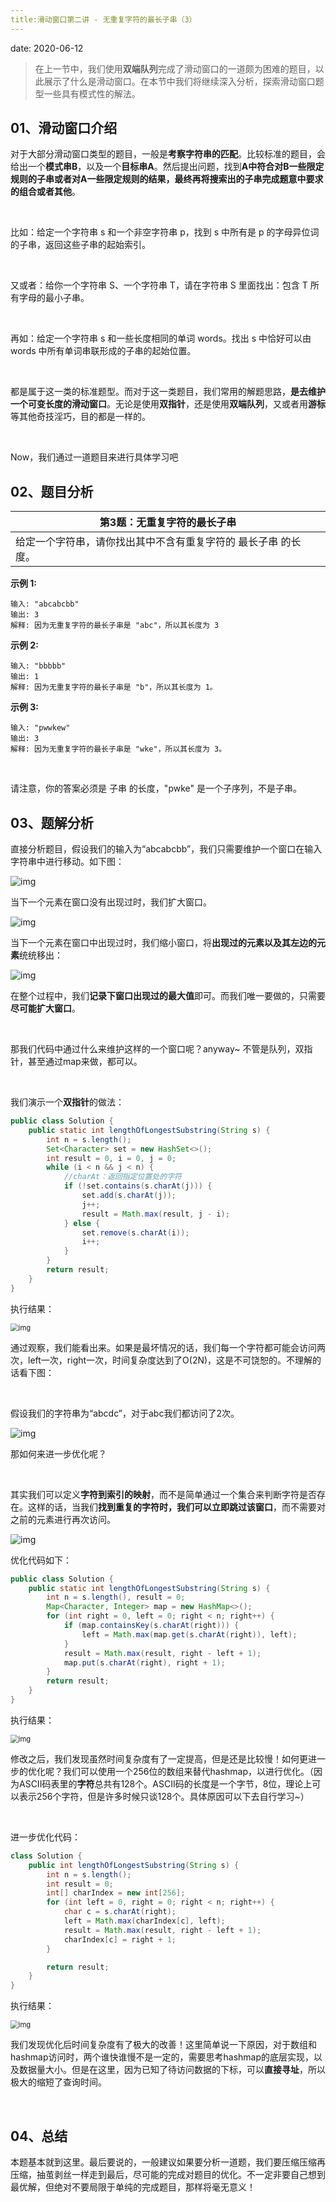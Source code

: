 ```yaml
---
title:滑动窗口第二讲 - 无重复字符的最长子串（3）
---
```


date: 2020-06-12

> 在上一节中，我们使用**双端队列**完成了滑动窗口的一道颇为困难的题目，以此展示了什么是滑动窗口。在本节中我们将继续深入分析，探索滑动窗口题型一些具有模式性的解法。

## 01、滑动窗口介绍

对于大部分滑动窗口类型的题目，一般是**考察字符串的匹配**。比较标准的题目，会给出一个**模式串B**，以及一个**目标串A**。然后提出问题，找到**A中符合对B一些限定规则的子串或者对A一些限定规则的结果，**最终**再将搜索出的子串完成题意中要求的组合或者其他**。

<br/>

比如：给定一个字符串 s 和一个非空字符串 p，找到 s 中所有是 p 的字母异位词的子串，返回这些子串的起始索引。

<br/>

又或者：给你一个字符串 S、一个字符串 T，请在字符串 S 里面找出：包含 T 所有字母的最小子串。

<br/>

再如：给定一个字符串 s 和一些长度相同的单词 words。找出 s 中恰好可以由 words 中所有单词串联形成的子串的起始位置。

<br/>

都是属于这一类的标准题型。而对于这一类题目，我们常用的解题思路，**是去维护一个可变长度的滑动窗口**。无论是使用**双指针**，还是使用**双端队列**，又或者用**游标**等其他奇技淫巧，目的都是一样的。   

<br/>

Now，我们通过一道题目来进行具体学习吧

## 02、题目分析

| 第3题：无重复字符的最长子串                                  |
| ------------------------------------------------------------ |
| 给定一个字符串，请你找出其中不含有重复字符的 最长子串 的长度。 |

**示例 1:**

```
输入: "abcabcbb"
输出: 3 
解释: 因为无重复字符的最长子串是 "abc"，所以其长度为 3
```

**示例 2:**

```
输入: "bbbbb"
输出: 1
解释: 因为无重复字符的最长子串是 "b"，所以其长度为 1。
```

**示例 3:**

```
输入: "pwwkew"
输出: 3
解释: 因为无重复字符的最长子串是 "wke"，所以其长度为 3。
```

<br/>

请注意，你的答案必须是 子串 的长度，"pwke" 是一个子序列，不是子串。

## 03、题解分析

直接分析题目，假设我们的输入为“abcabcbb”，我们只需要维护一个窗口在输入字符串中进行移动。如下图：

<img src="./502/1.jpg" alt="img"  />

当下一个元素在窗口没有出现过时，我们扩大窗口。

<img src="./502/2.jpg" alt="img"  />

当下一个元素在窗口中出现过时，我们缩小窗口，将**出现过的元素以及其左边的元素**统统移出：

<img src="./502/3.jpg" alt="img"  />

在整个过程中，我们**记录下窗口出现过的最大值**即可。而我们唯一要做的，只需要**尽可能扩大窗口**。

<br/>

那我们代码中通过什么来维护这样的一个窗口呢？anyway~ 不管是队列，双指针，甚至通过map来做，都可以。

<br/>

我们演示一个**双指针**的做法：

```java
public class Solution {
    public static int lengthOfLongestSubstring(String s) {
        int n = s.length();
        Set<Character> set = new HashSet<>();
        int result = 0, i = 0, j = 0;
        while (i < n && j < n) {
            //charAt：返回指定位置处的字符
            if (!set.contains(s.charAt(j))) {
                set.add(s.charAt(j));
                j++;
                result = Math.max(result, j - i);
            } else {
                set.remove(s.charAt(i));
                i++;
            }
        }
        return result;
    }
}
```

执行结果：

<img src="./502/4.jpg" alt="img" style="zoom:80%;" />

通过观察，我们能看出来。如果是最坏情况的话，我们每一个字符都可能会访问两次，left一次，right一次，时间复杂度达到了O(2N)，这是不可饶恕的。不理解的话看下图：

<br/>

假设我们的字符串为“abcdc”，对于abc我们都访问了2次。

<img src="./502/5.jpg" alt="img"  />

那如何来进一步优化呢？

<br/>

其实我们可以定义**字符到索引的映射**，而不是简单通过一个集合来判断字符是否存在。这样的话，当我们**找到重复的字符时，我们可以立即跳过该窗口**，而不需要对之前的元素进行再次访问。

<img src="./502/6.jpg" alt="img"  />

优化代码如下：

```java
public class Solution {
    public static int lengthOfLongestSubstring(String s) {
        int n = s.length(), result = 0;
        Map<Character, Integer> map = new HashMap<>(); 
        for (int right = 0, left = 0; right < n; right++) {
            if (map.containsKey(s.charAt(right))) {
                left = Math.max(map.get(s.charAt(right)), left);
            }
            result = Math.max(result, right - left + 1);
            map.put(s.charAt(right), right + 1);
        }
        return result;
    }
}
```

执行结果：

<img src="./502/7.jpg" alt="img" style="zoom:80%;" />

修改之后，我们发现虽然时间复杂度有了一定提高，但是还是比较慢！如何更进一步的优化呢？我们可以使用一个256位的数组来替代hashmap，以进行优化。（因为ASCII码表里的**字符**总共有128个。ASCII码的长度是一个字节，8位，理论上可以表示256个字符，但是许多时候只谈128个。具体原因可以下去自行学习~）

<br/>

进一步优化代码：

```java
class Solution {
    public int lengthOfLongestSubstring(String s) {
        int n = s.length();
        int result = 0;
        int[] charIndex = new int[256];
        for (int left = 0, right = 0; right < n; right++) {
            char c = s.charAt(right);
            left = Math.max(charIndex[c], left);
            result = Math.max(result, right - left + 1);
            charIndex[c] = right + 1;
        }

        return result;
    }
}
```

执行结果：

<img src="./502/8.jpg" alt="img" style="zoom:80%;" />

我们发现优化后时间复杂度有了极大的改善！这里简单说一下原因，对于数组和hashmap访问时，两个谁快谁慢不是一定的，需要思考hashmap的底层实现，以及数据量大小。但是在这里，因为已知了待访问数据的下标，可以**直接寻址**，所以极大的缩短了查询时间。

<br/>

## 04、总结

本题基本就到这里。最后要说的，一般建议如果要分析一道题，我们要压缩压缩再压缩，抽茧剥丝一样走到最后，尽可能的完成对题目的优化。不一定非要自己想到最优解，但绝对不要局限于单纯的完成题目，那样将毫无意义！